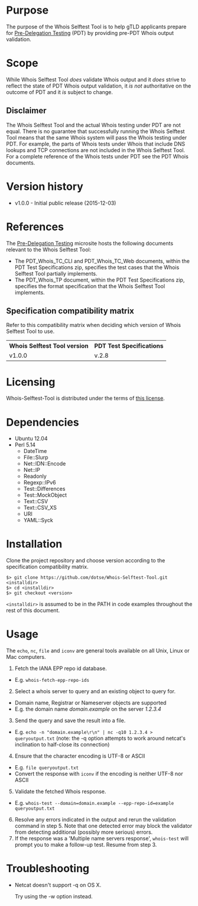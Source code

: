 Purpose
=======
The purpose of the Whois Selftest Tool is to help gTLD applicants prepare for
[Pre-Delegation Testing]( http://newgtlds.icann.org/en/applicants/pdt) (PDT) by
providing pre-PDT Whois output validation.

Scope
=====
While Whois Selftest Tool _does_ validate Whois output and it _does_ strive to
reflect the state of PDT Whois output validation, it _is not_ authoritative on
the outcome of PDT and it _is_ subject to change.

Disclaimer
----------
The Whois Selftest Tool and the actual Whois testing under PDT are not equal.
There is no guarantee that successfully running the Whois Selftest Tool means
that the same Whois system will pass the Whois testing under PDT. For example,
the parts of Whois tests under Whois that include DNS lookups and TCP
connections are not included in the Whois Selftest Tool. For a complete
reference of the Whois tests under PDT see the PDT Whois documents.

Version history
===============
* v1.0.0 - Initial public release (2015-12-03)

References
==========
The [Pre-Delegation Testing]( http://newgtlds.icann.org/en/applicants/pdt)
microsite hosts the following documents relevant to the Whois Selftest Tool:

* The PDT\_Whois\_TC\_CLI and PDT\_Whois\_TC\_Web documents, within the PDT Test
  Specifications zip, specifies the test cases that the Whois Selftest Tool
  partially implements.
* The PDT\_Whois\_TP document, within the PDT Test Specifications zip, specifies
  the format specification that the Whois Selftest Tool implements.

Specification compatibility matrix
----------------------------------
Refer to this compatibility matrix when deciding which version of Whois Selftest
Tool to use.

<table>
<tr><th>Whois Selftest Tool version</th><th>PDT Test Specifications</th></tr>
<tr><td>v1.0.0</td><td>v.2.8</td></tr>
</table>

Licensing
=========
Whois-Selftest-Tool is distributed under the terms of [this license]( LICENSE).

Dependencies
============
 * Ubuntu 12.04
 * Perl 5.14
   * DateTime
   * File::Slurp
   * Net::IDN::Encode
   * Net::IP
   * Readonly
   * Regexp::IPv6
   * Test::Differences
   * Test::MockObject
   * Text::CSV
   * Text::CSV\_XS
   * URI
   * YAML::Syck

Installation
============
Clone the project repository and choose version according to the specification
compatibility matrix.

    $> git clone https://github.com/dotse/Whois-Selftest-Tool.git <installdir>
    $> cd <installdir>
    $> git checkout <version>

`<installdir>` is assumed to be in the PATH in code examples throughout the
rest of this document.

Usage
=====
The `echo`, `nc`, `file` and `iconv` are general tools available on all Unix,
Linux or Mac computers.

 1. Fetch the IANA EPP repo id database.
   * E.g. `whois-fetch-epp-repo-ids`
 2. Select a whois server to query and an existing object to query for.
   * Domain name, Registrar or Nameserver objects are supported
   * E.g. the domain name *domain.example* on the server *1.2.3.4*
 3. Send the query and save the result into a file.
   * E.g. `echo -n "domain.example\r\n" | nc -q10 1.2.3.4 > queryoutput.txt`
     (note: the -q option attempts to work around netcat's inclination to
     half-close its connection)
 4. Ensure that the character encoding is UTF-8 or ASCII
   * E.g. `file queryoutput.txt`
   * Convert the response with `iconv` if the encoding is neither UTF-8 nor
     ASCII
 5. Validate the fetched Whois response.
   * E.g. `whois-test --domain=domain.example --epp-repo-id=example
     queryoutput.txt`
 6. Resolve any errors indicated in the output and rerun the validation command
    in step 5.  Note that one detected error may block the validator from
    detecting additional (possibly more serious) errors.
 7. If the response was a 'Multiple name servers response', `whois-test` will
    prompt you to make a follow-up test.  Resume from step 3.

Troubleshooting
===============
 * Netcat doesn't support -q on OS X.

   Try using the -w option instead.
